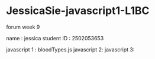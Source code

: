 # JessicaSie-javascript1-L1BC
forum week 9

name : jessica 
student ID : 2502053653

javascript 1 : bloodTypes.js
javascript 2: 
javascript 3: 
